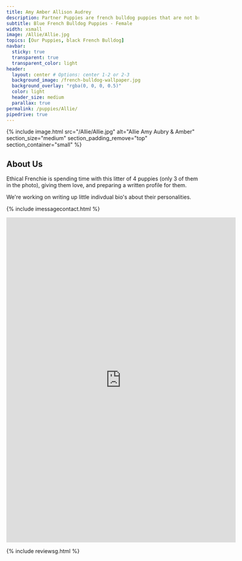 ```yaml
---
title: Amy Amber Allison Audrey
description: Partner Puppies are french bulldog puppies that are not bred by us, but instead by a partner breeder. Partner Puppies are covered by Ethical Frenchie's Health Gaurantee, and are thoroughly investigated and inspected before being listed on our site.
subtitle: Blue French Bulldog Puppies - Female
width: xsmall
image: /Allie/Allie.jpg
topics: [Our Puppies, black French Bulldog]
navbar:
  sticky: true
  transparent: true
  transparent_color: light
header:
  layout: center # Options: center 1-2 or 2-3
  background_image: /french-bulldog-wallpaper.jpg
  background_overlay: "rgba(0, 0, 0, 0.5)"
  color: light
  header_size: medium
  parallax: true
permalink: /puppies/Allie/
pipedrive: true
---
```


{% include image.html 
	src="/Allie/Allie.jpg"
  alt="Allie Amy Aubry & Amber"
  section_size="medium"
  section_padding_remove="top"
  section_container="small"
%}
## About Us
Ethical Frenchie is spending time with this litter of 4 puppies (only 3 of them in the photo), giving them love, and preparing a written profile for them.

We're working on writing up little indivdual bio's about their personalities. 

{% include imessagecontact.html %}

<iframe width="600" height="850" src="https://portal.ethicalfrenchie.com/forms/wtl/652b9ea9248e0ab4cb638e06c9e95542" frameborder="0" allowfullscreen></iframe>

{% include reviewsg.html %}